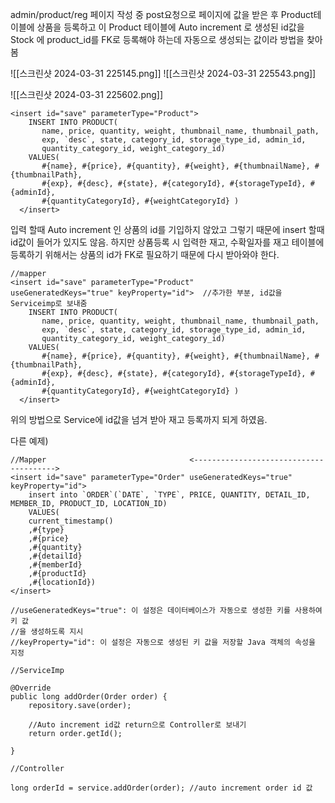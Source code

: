 
admin/product/reg 페이지 작성 중 post요청으로 페이지에 값을 받은 후 Product테이블에 상품을 등록하고 이 Product 테이블에 Auto increment 로 생성된 id값을 Stock 에 product_id를 FK로 등록해야 하는데 자동으로 생성되는 값이라 방법을 찾아 봄 

![[스크린샷 2024-03-31 225145.png]]
![[스크린샷 2024-03-31 225543.png]]

![[스크린샷 2024-03-31 225602.png]]

```
<insert id="save" parameterType="Product">  
    INSERT INTO PRODUCT(  
       name, price, quantity, weight, thumbnail_name, thumbnail_path,   
       exp, `desc`, state, category_id, storage_type_id, admin_id,   
       quantity_category_id, weight_category_id)   
    VALUES(  
       #{name}, #{price}, #{quantity}, #{weight}, #{thumbnailName}, #{thumbnailPath},  
       #{exp}, #{desc}, #{state}, #{categoryId}, #{storageTypeId}, #{adminId},  
       #{quantityCategoryId}, #{weightCategoryId} )  
  </insert>
```

입력 할때 Auto increment 인 상품의 id를 기입하지 않았고 그렇기 때문에 insert 할때 id값이 들어가 있지도 않음. 하지만 상품등록 시 입력한 재고, 수확일자를 재고 테이블에 등록하기 위해서는 상품의 id가 FK로 필요하기 때문에 다시 받아와야 한다.

```
//mapper
<insert id="save" parameterType="Product" 
useGeneratedKeys="true" keyProperty="id">  //추가한 부분, id값을 Serviceimp로 보내줌  
    INSERT INTO PRODUCT(  
       name, price, quantity, weight, thumbnail_name, thumbnail_path,   
       exp, `desc`, state, category_id, storage_type_id, admin_id,   
       quantity_category_id, weight_category_id)   
    VALUES(  
       #{name}, #{price}, #{quantity}, #{weight}, #{thumbnailName}, #{thumbnailPath},  
       #{exp}, #{desc}, #{state}, #{categoryId}, #{storageTypeId}, #{adminId},  
       #{quantityCategoryId}, #{weightCategoryId} )  
  </insert>
```

위의 방법으로 Service에 id값을 넘겨 받아 재고 등록까지 되게 하였음.

다른 예제)
```
//Mapper                                <--------------------------------------->
<insert id="save" parameterType="Order" useGeneratedKeys="true" keyProperty="id">
    insert into `ORDER`(`DATE`, `TYPE`, PRICE, QUANTITY, DETAIL_ID, MEMBER_ID, PRODUCT_ID, LOCATION_ID)  
    VALUES(  
    current_timestamp()  
    ,#{type}  
    ,#{price}  
    ,#{quantity}  
    ,#{detailId}  
    ,#{memberId}  
    ,#{productId}  
    ,#{locationId})  
</insert>

//useGeneratedKeys="true": 이 설정은 데이터베이스가 자동으로 생성한 키를 사용하여 키 값
//을 생성하도록 지시
//keyProperty="id": 이 설정은 자동으로 생성된 키 값을 저장할 Java 객체의 속성을 지정
```

```
//ServiceImp

@Override  
public long addOrder(Order order) {  
    repository.save(order);  
  
    //Auto increment id값 return으로 Controller로 보내기  
    return order.getId();  
  
}
```

```
//Controller

long orderId = service.addOrder(order); //auto increment order id 값

```
